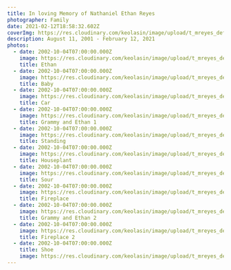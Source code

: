 ```yaml
---
title: In loving Memory of Nathaniel Ethan Reyes
photographer: Family
date: 2021-02-12T18:58:32.602Z
coverImg: https://res.cloudinary.com/keolasin/image/upload/t_mreyes_default/v1615867448/Ethan/Moose_3_uu8iau.jpg
description: August 11, 2001 - February 12, 2021
photos:
  - date: 2002-10-04T07:00:00.000Z
    image: https://res.cloudinary.com/keolasin/image/upload/t_mreyes_default/v1615867421/Ethan/Ethan_slpxuv.jpg
    title: Ethan
  - date: 2002-10-04T07:00:00.000Z
    image: https://res.cloudinary.com/keolasin/image/upload/t_mreyes_default/v1615867421/Ethan/Baby_fk0tj4.jpg
    title: Baby
  - date: 2002-10-04T07:00:00.000Z
    image: https://res.cloudinary.com/keolasin/image/upload/t_mreyes_default/v1615867424/Ethan/Car_i36ryg.jpg
    title: Car
  - date: 2002-10-04T07:00:00.000Z
    image: https://res.cloudinary.com/keolasin/image/upload/t_mreyes_default/v1615867423/Ethan/Grammy_and_Ethan_1_ofxxa0.jpg
    title: Grammy and Ethan 1
  - date: 2002-10-04T07:00:00.000Z
    image: https://res.cloudinary.com/keolasin/image/upload/t_mreyes_default/v1615867424/Ethan/Standing_sa38u2.jpg
    title: Standing
  - date: 2002-10-04T07:00:00.000Z
    image: https://res.cloudinary.com/keolasin/image/upload/t_mreyes_default/v1615867425/Ethan/Houseplant_vknepu.jpg
    title: Houseplant
  - date: 2002-10-04T07:00:00.000Z
    image: https://res.cloudinary.com/keolasin/image/upload/t_mreyes_default/v1615867426/Ethan/Sour_i8ff3y.jpg
    title: Sour
  - date: 2002-10-04T07:00:00.000Z
    image: https://res.cloudinary.com/keolasin/image/upload/t_mreyes_default/v1615867425/Ethan/Fireplace_ierfyk.jpg
    title: Fireplace
  - date: 2002-10-04T07:00:00.000Z
    image: https://res.cloudinary.com/keolasin/image/upload/t_mreyes_default/v1615867428/Ethan/Grammy_and_Ethan_2_uvxywh.jpg
    title: Grammy and Ethan 2
  - date: 2002-10-04T07:00:00.000Z
    image: https://res.cloudinary.com/keolasin/image/upload/t_mreyes_default/v1615867428/Ethan/Fireplace_2_mx2bya.jpg
    title: Fireplace 2
  - date: 2002-10-04T07:00:00.000Z
    title: Shoe
    image: https://res.cloudinary.com/keolasin/image/upload/t_mreyes_default/v1615867427/Ethan/Shoe_zolvcj.jpg
---
```

